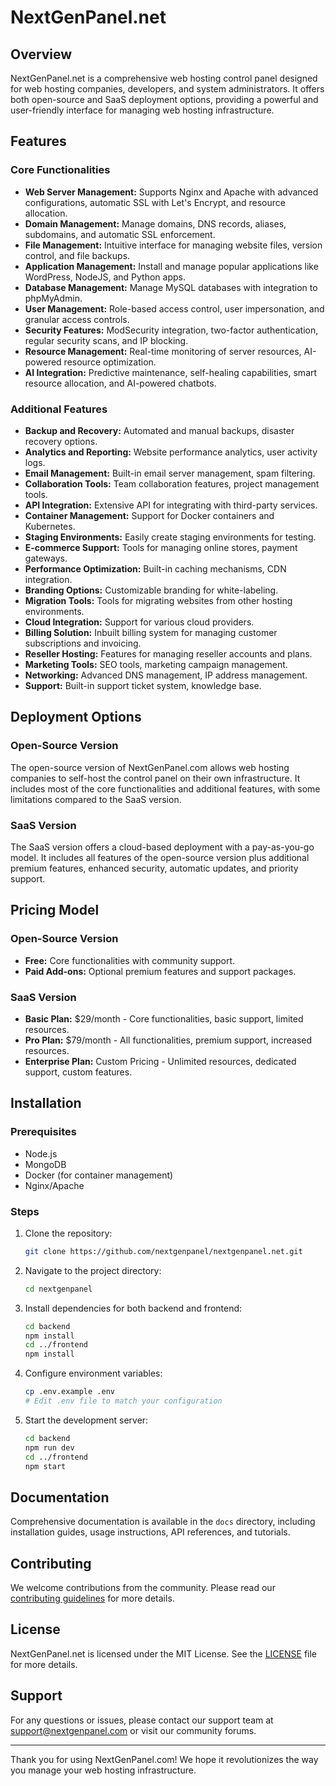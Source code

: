 # NextGenPanel.net

## Overview
NextGenPanel.net is a comprehensive web hosting control panel designed for web hosting companies, developers, and system administrators. It offers both open-source and SaaS deployment options, providing a powerful and user-friendly interface for managing web hosting infrastructure.

## Features

### Core Functionalities
- **Web Server Management:** Supports Nginx and Apache with advanced configurations, automatic SSL with Let's Encrypt, and resource allocation.
- **Domain Management:** Manage domains, DNS records, aliases, subdomains, and automatic SSL enforcement.
- **File Management:** Intuitive interface for managing website files, version control, and file backups.
- **Application Management:** Install and manage popular applications like WordPress, NodeJS, and Python apps.
- **Database Management:** Manage MySQL databases with integration to phpMyAdmin.
- **User Management:** Role-based access control, user impersonation, and granular access controls.
- **Security Features:** ModSecurity integration, two-factor authentication, regular security scans, and IP blocking.
- **Resource Management:** Real-time monitoring of server resources, AI-powered resource optimization.
- **AI Integration:** Predictive maintenance, self-healing capabilities, smart resource allocation, and AI-powered chatbots.

### Additional Features
- **Backup and Recovery:** Automated and manual backups, disaster recovery options.
- **Analytics and Reporting:** Website performance analytics, user activity logs.
- **Email Management:** Built-in email server management, spam filtering.
- **Collaboration Tools:** Team collaboration features, project management tools.
- **API Integration:** Extensive API for integrating with third-party services.
- **Container Management:** Support for Docker containers and Kubernetes.
- **Staging Environments:** Easily create staging environments for testing.
- **E-commerce Support:** Tools for managing online stores, payment gateways.
- **Performance Optimization:** Built-in caching mechanisms, CDN integration.
- **Branding Options:** Customizable branding for white-labeling.
- **Migration Tools:** Tools for migrating websites from other hosting environments.
- **Cloud Integration:** Support for various cloud providers.
- **Billing Solution:** Inbuilt billing system for managing customer subscriptions and invoicing.
- **Reseller Hosting:** Features for managing reseller accounts and plans.
- **Marketing Tools:** SEO tools, marketing campaign management.
- **Networking:** Advanced DNS management, IP address management.
- **Support:** Built-in support ticket system, knowledge base.

## Deployment Options
### Open-Source Version
The open-source version of NextGenPanel.com allows web hosting companies to self-host the control panel on their own infrastructure. It includes most of the core functionalities and additional features, with some limitations compared to the SaaS version.

### SaaS Version
The SaaS version offers a cloud-based deployment with a pay-as-you-go model. It includes all features of the open-source version plus additional premium features, enhanced security, automatic updates, and priority support.

## Pricing Model
### Open-Source Version
- **Free:** Core functionalities with community support.
- **Paid Add-ons:** Optional premium features and support packages.

### SaaS Version
- **Basic Plan:** $29/month - Core functionalities, basic support, limited resources.
- **Pro Plan:** $79/month - All functionalities, premium support, increased resources.
- **Enterprise Plan:** Custom Pricing - Unlimited resources, dedicated support, custom features.

## Installation

### Prerequisites
- Node.js
- MongoDB
- Docker (for container management)
- Nginx/Apache

### Steps
1. Clone the repository:
   ```bash
   git clone https://github.com/nextgenpanel/nextgenpanel.net.git
   ```
2. Navigate to the project directory:
   ```bash
   cd nextgenpanel
   ```
3. Install dependencies for both backend and frontend:
   ```bash
   cd backend
   npm install
   cd ../frontend
   npm install
   ```
4. Configure environment variables:
   ```bash
   cp .env.example .env
   # Edit .env file to match your configuration
   ```
5. Start the development server:
   ```bash
   cd backend
   npm run dev
   cd ../frontend
   npm start
   ```

## Documentation
Comprehensive documentation is available in the `docs` directory, including installation guides, usage instructions, API references, and tutorials.

## Contributing
We welcome contributions from the community. Please read our [contributing guidelines](CONTRIBUTING.md) for more details.

## License
NextGenPanel.net is licensed under the MIT License. See the [LICENSE](LICENSE) file for more details.

## Support
For any questions or issues, please contact our support team at support@nextgenpanel.com or visit our community forums.

---

Thank you for using NextGenPanel.com! We hope it revolutionizes the way you manage your web hosting infrastructure.
